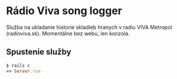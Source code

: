 # Rádio Viva song logger

Služba na ukladanie historie skladieb hranych v radiu VIVA Metropol (radioviva.sk).
Momentálne bez webu, len konzola.

## Spustenie služby
```ruby
$ rails c
>> Server.run
```

